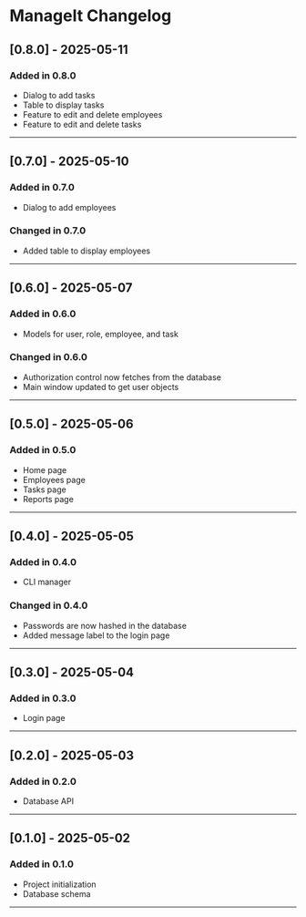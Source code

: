 # ManageIt Changelog

## [0.8.0] - 2025-05-11

### Added in 0.8.0

- Dialog to add tasks
- Table to display tasks
- Feature to edit and delete employees
- Feature to edit and delete tasks

---

## [0.7.0] - 2025-05-10

### Added in 0.7.0

- Dialog to add employees

### Changed in 0.7.0

- Added table to display employees

---

## [0.6.0] - 2025-05-07

### Added in 0.6.0

- Models for user, role, employee, and task

### Changed in 0.6.0

- Authorization control now fetches from the database
- Main window updated to get user objects

---

## [0.5.0] - 2025-05-06

### Added in 0.5.0

- Home page
- Employees page
- Tasks page
- Reports page

---

## [0.4.0] - 2025-05-05

### Added in 0.4.0

- CLI manager

### Changed in 0.4.0

- Passwords are now hashed in the database
- Added message label to the login page

---

## [0.3.0] - 2025-05-04

### Added in 0.3.0

- Login page

---

## [0.2.0] - 2025-05-03

### Added in 0.2.0

- Database API

---

## [0.1.0] - 2025-05-02

### Added in 0.1.0

- Project initialization
- Database schema

---
